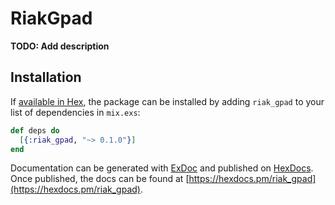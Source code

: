 # RiakGpad

**TODO: Add description**

## Installation

If [available in Hex](https://hex.pm/docs/publish), the package can be installed
by adding `riak_gpad` to your list of dependencies in `mix.exs`:

```elixir
def deps do
  [{:riak_gpad, "~> 0.1.0"}]
end
```

Documentation can be generated with [ExDoc](https://github.com/elixir-lang/ex_doc)
and published on [HexDocs](https://hexdocs.pm). Once published, the docs can
be found at [https://hexdocs.pm/riak_gpad](https://hexdocs.pm/riak_gpad).

